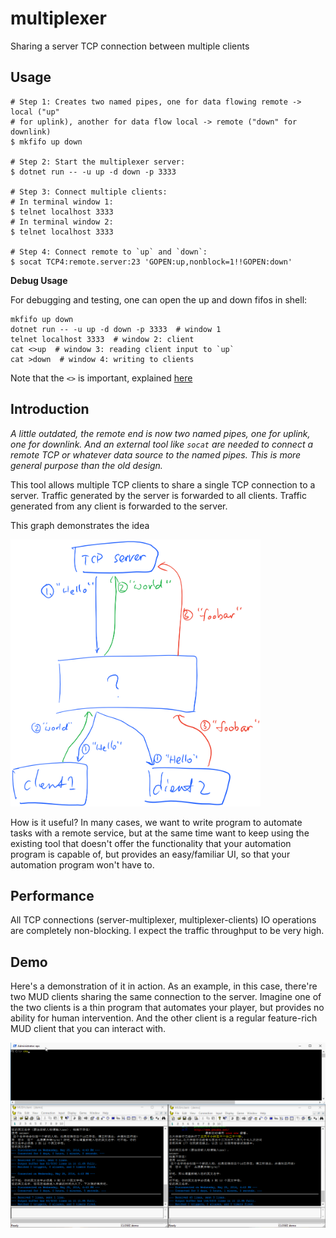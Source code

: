 # multiplexer

Sharing a server TCP connection between multiple clients


## Usage

```
# Step 1: Creates two named pipes, one for data flowing remote -> local ("up"
# for uplink), another for data flow local -> remote ("down" for downlink)
$ mkfifo up down

# Step 2: Start the multiplexer server:
$ dotnet run -- -u up -d down -p 3333

# Step 3: Connect multiple clients:
# In terminal window 1:
$ telnet localhost 3333
# In terminal window 2:
$ telnet localhost 3333

# Step 4: Connect remote to `up` and `down`:
$ socat TCP4:remote.server:23 'GOPEN:up,nonblock=1!!GOPEN:down'

```

**Debug Usage**

For debugging and testing, one can open the up and down fifos in shell:

```
mkfifo up down
dotnet run -- -u up -d down -p 3333  # window 1
telnet localhost 3333  # window 2: client
cat <>up  # window 3: reading client input to `up`
cat >down  # window 4: writing to clients
```

Note that the `<>` is important, explained
[here](https://unix.stackexchange.com/a/392754/38968)

## Introduction

*A little outdated, the remote end is now two named pipes, one for uplink, one
for downlink. And an external tool like `socat` are needed to connect a remote
TCP or whatever data source to the named pipes. This is more general purpose
than the old design.*

This tool allows multiple TCP clients to share a single TCP connection to 
a server. Traffic generated by the server is forwarded to all clients. Traffic
generated from any client is forwarded to the server.

This graph demonstrates the idea

<img src="doc/highlevel.png" width="400">


How is it useful? In many cases, we want to write program to automate tasks
with a remote service, but at the same time want to keep using the existing
tool that doesn't offer the functionality that your automation program is
capable of, but provides an easy/familiar UI, so that your automation program 
won't have to.


## Performance

All TCP connections (server-multiplexer, multiplexer-clients) IO operations
are completely non-blocking. I expect the traffic throughput to be very high.


## Demo

Here's a demonstration of it in action. As an example, in this case, there're
two MUD clients sharing the same connection to the server. Imagine one of the
two clients is a thin program that automates your player, but provides no
ability for human intervention. And the other client is a regular feature-rich
MUD client that you can interact with.

![demo](doc/demo.gif)
